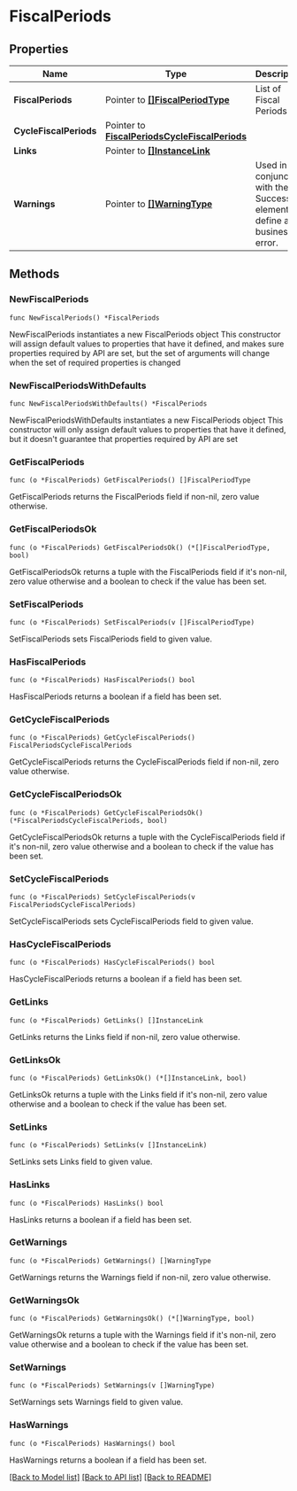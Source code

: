 # FiscalPeriods

## Properties

Name | Type | Description | Notes
------------ | ------------- | ------------- | -------------
**FiscalPeriods** | Pointer to [**[]FiscalPeriodType**](FiscalPeriodType.md) | List of Fiscal Periods. | [optional] 
**CycleFiscalPeriods** | Pointer to [**FiscalPeriodsCycleFiscalPeriods**](FiscalPeriodsCycleFiscalPeriods.md) |  | [optional] 
**Links** | Pointer to [**[]InstanceLink**](InstanceLink.md) |  | [optional] 
**Warnings** | Pointer to [**[]WarningType**](WarningType.md) | Used in conjunction with the Success element to define a business error. | [optional] 

## Methods

### NewFiscalPeriods

`func NewFiscalPeriods() *FiscalPeriods`

NewFiscalPeriods instantiates a new FiscalPeriods object
This constructor will assign default values to properties that have it defined,
and makes sure properties required by API are set, but the set of arguments
will change when the set of required properties is changed

### NewFiscalPeriodsWithDefaults

`func NewFiscalPeriodsWithDefaults() *FiscalPeriods`

NewFiscalPeriodsWithDefaults instantiates a new FiscalPeriods object
This constructor will only assign default values to properties that have it defined,
but it doesn't guarantee that properties required by API are set

### GetFiscalPeriods

`func (o *FiscalPeriods) GetFiscalPeriods() []FiscalPeriodType`

GetFiscalPeriods returns the FiscalPeriods field if non-nil, zero value otherwise.

### GetFiscalPeriodsOk

`func (o *FiscalPeriods) GetFiscalPeriodsOk() (*[]FiscalPeriodType, bool)`

GetFiscalPeriodsOk returns a tuple with the FiscalPeriods field if it's non-nil, zero value otherwise
and a boolean to check if the value has been set.

### SetFiscalPeriods

`func (o *FiscalPeriods) SetFiscalPeriods(v []FiscalPeriodType)`

SetFiscalPeriods sets FiscalPeriods field to given value.

### HasFiscalPeriods

`func (o *FiscalPeriods) HasFiscalPeriods() bool`

HasFiscalPeriods returns a boolean if a field has been set.

### GetCycleFiscalPeriods

`func (o *FiscalPeriods) GetCycleFiscalPeriods() FiscalPeriodsCycleFiscalPeriods`

GetCycleFiscalPeriods returns the CycleFiscalPeriods field if non-nil, zero value otherwise.

### GetCycleFiscalPeriodsOk

`func (o *FiscalPeriods) GetCycleFiscalPeriodsOk() (*FiscalPeriodsCycleFiscalPeriods, bool)`

GetCycleFiscalPeriodsOk returns a tuple with the CycleFiscalPeriods field if it's non-nil, zero value otherwise
and a boolean to check if the value has been set.

### SetCycleFiscalPeriods

`func (o *FiscalPeriods) SetCycleFiscalPeriods(v FiscalPeriodsCycleFiscalPeriods)`

SetCycleFiscalPeriods sets CycleFiscalPeriods field to given value.

### HasCycleFiscalPeriods

`func (o *FiscalPeriods) HasCycleFiscalPeriods() bool`

HasCycleFiscalPeriods returns a boolean if a field has been set.

### GetLinks

`func (o *FiscalPeriods) GetLinks() []InstanceLink`

GetLinks returns the Links field if non-nil, zero value otherwise.

### GetLinksOk

`func (o *FiscalPeriods) GetLinksOk() (*[]InstanceLink, bool)`

GetLinksOk returns a tuple with the Links field if it's non-nil, zero value otherwise
and a boolean to check if the value has been set.

### SetLinks

`func (o *FiscalPeriods) SetLinks(v []InstanceLink)`

SetLinks sets Links field to given value.

### HasLinks

`func (o *FiscalPeriods) HasLinks() bool`

HasLinks returns a boolean if a field has been set.

### GetWarnings

`func (o *FiscalPeriods) GetWarnings() []WarningType`

GetWarnings returns the Warnings field if non-nil, zero value otherwise.

### GetWarningsOk

`func (o *FiscalPeriods) GetWarningsOk() (*[]WarningType, bool)`

GetWarningsOk returns a tuple with the Warnings field if it's non-nil, zero value otherwise
and a boolean to check if the value has been set.

### SetWarnings

`func (o *FiscalPeriods) SetWarnings(v []WarningType)`

SetWarnings sets Warnings field to given value.

### HasWarnings

`func (o *FiscalPeriods) HasWarnings() bool`

HasWarnings returns a boolean if a field has been set.


[[Back to Model list]](../README.md#documentation-for-models) [[Back to API list]](../README.md#documentation-for-api-endpoints) [[Back to README]](../README.md)


